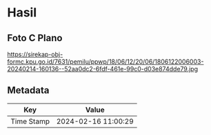 # Hasil

## Foto C Plano

https://sirekap-obj-formc.kpu.go.id/7631/pemilu/ppwp/18/06/12/20/06/1806122006003-20240214-160136--52aa0dc2-6fdf-461e-99c0-d03e874dde79.jpg


## Metadata

| Key        | Value               |
| ---------- | ------------------- |
| Time Stamp | 2024-02-16 11:00:29 |



